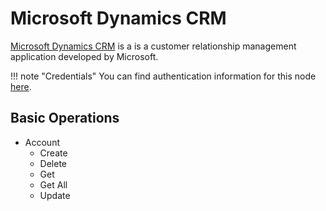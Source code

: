 # Microsoft Dynamics CRM

[Microsoft Dynamics CRM](https://dynamics.microsoft.com/en-us/) is a is a customer relationship management application developed by Microsoft.

!!! note "Credentials"
    You can find authentication information for this node [here](/integrations/builtin/credentials/microsoft/).


## Basic Operations

* Account
    * Create
    * Delete
    * Get
    * Get All
    * Update
